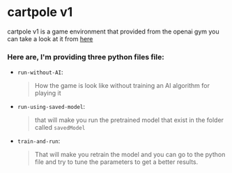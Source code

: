 # cartpole v1
cartpole v1 is a game environment that provided from the openai gym you can take a look at it from [here](https://gym.openai.com/envs/CartPole-v1)      

### Here are, I'm providing three python files file:            
- `run-without-AI`:         
  >  How the game is look like without training an AI algorithm for playing it      

- `run-using-saved-model`:      
  > that will make you run the pretrained model that exist in the folder called `savedModel`        

- `train-and-run`:      
  > That will make you retrain the model and you can go to the python file and try to tune the parameters to get a better results.      

